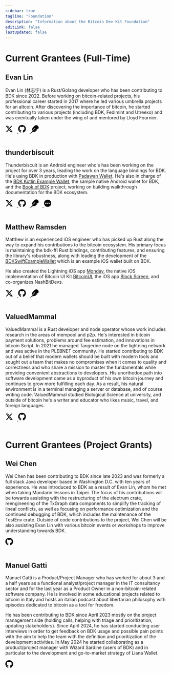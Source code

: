```yaml
---
sidebar: true
tagline: "Foundation"
description: "Information about the Bitcoin Dev Kit Foundation"
editLink: false
lastUpdated: false
---
```


# Current Grantees (Full-Time)

## Evan Lin

Evan Lin (林志宇) is a Rust/Golang developer who has been contributing to BDK since 2022. Before working on bitcoin-related projects, his professional career started in 2017 where he led various umbrella projects for an altcoin. After discovering the importance of bitcoin, he started contributing to various projects (including BDK, Fedimint and Utreexo) and was eventually taken under the wing of and mentored by Lloyd Fournier.

<div>
  <a href="https://twitter.com/evanlinjin" target="_blank">
    <img src="/img/twitter-icon.svg" style="width: 24px; margin: 0 12px 0 0">
  </a>
  <a href="https://github.com/evanlinjin" target="_blank">
    <img src="/img/github-icon.svg" style="width: 24px; margin: 0 12px 0 0">
  </a>
  <a href="https://njump.me/npub1kysd8m44dhv7ywa75u5z7w2w0gs4t6qzhgvjp555gfknasy3krlqfxde60" target="_blank">
    <img src="/img/nostr-icon.svg" style="width: 24px; margin: 0 12px 0 0">
  </a>
</div>
<br>

## thunderbiscuit

Thunderbiscuit is an Android engineer who's has been working on the project for over 3 years, leading the work on the language bindings for BDK. He's using BDK in production with [Padawan Wallet](https://padawanwallet.com/). He's also in charge of the [BDK Kotlin Example Wallet](https://github.com/bitcoindevkit/bdk-kotlin-example-wallet), the sample native Android wallet for BDK, and the [Book of BDK](https://bitcoindevkit.github.io/book-of-bdk/) project, working on building walkthrough documentation for the BDK ecosystem.

<div>
  <a href="https://twitter.com/thunderB__" target="_blank">
    <img src="/img/twitter-icon.svg" style="width: 24px; margin: 0 12px 0 0">
  </a>
  <a href="https://github.com/thunderbiscuit" target="_blank">
    <img src="/img/github-icon.svg" style="width: 24px; margin: 0 12px 0 0">
  </a>
  <a href="https://njump.me/npub1thunderat5g552cuy7umk624ct5xe4tpgwr2jcjjq2gc0567wgrqnya79l" target="_blank">
    <img src="/img/nostr-icon.svg" style="width: 24px; margin: 0 12px 0 0">
  </a>
  <a href="https://thunderbiscuit.com" target="_blank">
    <img src="/img/www.png" style="width: 24px">
  </a>
</div>
<br>

## Matthew Ramsden

Matthew is an experienced iOS engineer who has picked up Rust along the way to expand his contributions to the bitcoin ecosystem. His primary focus is maintaining the bdk-ffi Rust bindings, contributing features, and ensuring the library's robustness, along with leading the development of the [BDKSwiftExampleWallet](https://github.com/bitcoindevkit/BDKSwiftExampleWallet) which is an example iOS wallet built on BDK.

He also created the Lightning iOS app [Monday](https://github.com/reez/Monday), the native iOS implementation of Bitcoin UI Kit [BitcoinUI](https://github.com/reez/BitcoinUI), the iOS app [Block Screen](https://apps.apple.com/us/app/block-screen/id1533333210), and co-organizes NashBitDevs.

<div>
  <a href="https://twitter.com/matthewramsden" target="_blank">
    <img src="/img/twitter-icon.svg" style="width: 24px; margin: 0 12px 0 0">
  </a>
  <a href="https://github.com/reez" target="_blank">
    <img src="/img/github-icon.svg" style="width: 24px; margin: 0 12px 0 0">
  </a>
  <a href="https://njump.me/npub1reezn2ctrrg736uqj7mva9lsuwv0kr5asj4vvkwxnrwlhvxf98tsq99ty4" target="_blank">
    <img src="/img/nostr-icon.svg" style="width: 24px; margin: 0 12px 0 0">
  </a>
</div>
<br>

## ValuedMammal

ValuedMammal is a Rust developer and node operator whose work includes research in the areas of mempool and p2p. He's interested in bitcoin payment solutions, problems around fee estimation, and innovations in bitcoin Script. In 2021 he managed Tangerine node on the lightning network and was active in the PLEBNET community. He started contributing to BDK out of a belief that modern wallets should be built with modern tools and sought out a team that makes no compromises when it comes to quality and correctness and who share a mission to master the fundamentals while providing convenient abstractions to developers. His unorthodox path into software development came as a byproduct of his own bitcoin journey and continues to grow more fulfilling each day. As a result, his natural environment is in a terminal managing a server or database, and of course writing code. ValuedMammal studied Biological Science at university, and outside of bitcoin he's a writer and educator who likes music, travel, and foreign languages.

<div>
  <a href="https://twitter.com/valuedmammal" target="_blank">
    <img src="/img/twitter-icon.svg" style="width: 24px; margin: 0 12px 0 0">
  </a>
  <a href="https://github.com/ValuedMammal" target="_blank">
    <img src="/img/github-icon.svg" style="width: 24px">
  </a>
</div>
<br>

# Current Grantees (Project Grants)

## Wei Chen
Wei Chen has been contributing to BDK since late 2023 and was formerly a full stack Java developer based in Washington D.C. with ten years of experience. He was introduced to BDK as a result of Evan Lin, whom he met when taking Mandarin lessons in Taipei. The focus of his contributions will be towards assisting with the restructuring of the electrum crate, reengineering of the TxGraph data components to simplify the tracking of lineal conflicts, as well as focusing on performance optimization and the continued debugging of BDK, which includes the maintenance of the TestEnv crate. Outside of code contributions to the project, Wei Chen will be also assisting Evan Lin with various bitcoin events or workshops to improve understanding towards BDK.

<div>
  <a href="https://github.com/LagginTimes" target="_blank">
    <img src="/img/github-icon.svg" style="width: 24px">
  </a>
</div>
<br>

## Manuel Gatti

Manuel Gatti is a Product/Project Manager who has worked for about 3 and a half years as a functional analyst/project manager in the IT consultancy sector and for the last year as a Product Owner in a non-bitcoin-related software company. He is involved in some educational projects related to bitcoin in Italy and hosts an italian podcast about libertarian philosophy with episodes dedicated to bitcoin as a tool for freedom.

He has been contributing to BDK since April 2023 mostly on the project management side (holding calls, helping with triage and prioritization, updating stakeholders). Since April 2024, he has started conducting user interviews in order to get feedback on BDK usage and possible pain points with the aim to help the team with the definition and prioritization of the development activities. In May 2024 he started collaborating as a product/project manager with Wizard Sardine (users of BDK) and in particular to the development and go-to-market strategy of Liana Wallet.

<div>
  <a href="https://github.com/nondiremanuel" target="_blank">
    <img src="/img/github-icon.svg" style="width: 24px">
  </a>
</div>
<br>
